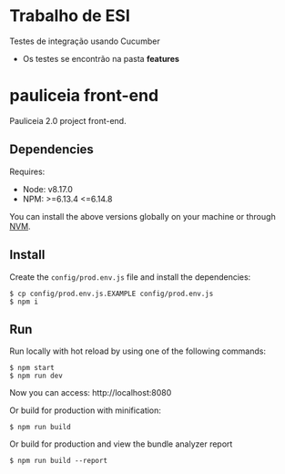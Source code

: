 # Trabalho de ESI

Testes de integração usando Cucumber

* Os testes se encontrão na pasta **features**


# pauliceia front-end

Pauliceia 2.0 project front-end.


## Dependencies

Requires:

- Node: v8.17.0
- NPM: >=6.13.4 <=6.14.8

You can install the above versions globally on your machine or through [NVM](https://github.com/nvm-sh/nvm).


## Install

Create the `config/prod.env.js` file and install the dependencies:

```
$ cp config/prod.env.js.EXAMPLE config/prod.env.js
$ npm i
```

## Run

Run locally with hot reload by using one of the following commands:

```
$ npm start
$ npm run dev
```

Now you can access: http://localhost:8080

Or build for production with minification:

```
$ npm run build
```

Or build for production and view the bundle analyzer report

```
$ npm run build --report
```
